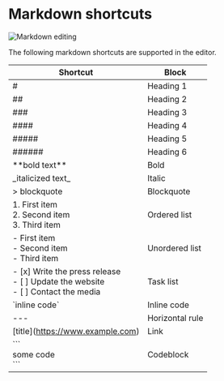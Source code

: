 # Markdown shortcuts

![Markdown editing](/markdown-editing.gif)

The following markdown shortcuts are supported in the editor.

| Shortcut                                                                              | Block           |
| ------------------------------------------------------------------------------------- | --------------- |
| #                                                                                     | Heading 1       |
| ##                                                                                    | Heading 2       |
| ###                                                                                   | Heading 3       |
| ####                                                                                  | Heading 4       |
| #####                                                                                 | Heading 5       |
| ######                                                                                | Heading 6       |
| \*\*bold text\*\*                                                                     | Bold            |
| \_italicized text\_                                                                   | Italic          |
| > blockquote                                                                          | Blockquote      |
| 1. First item<br>2. Second item<br>3. Third item                                      | Ordered list    |
| - First item<br>- Second item<br>- Third item                                         | Unordered list  |
| - \[x] Write the press release<br>- [ ] Update the website<br>- [ ] Contact the media | Task list       |
| \`inline code\`                                                                       | Inline code     |
| ---                                                                                   | Horizontal rule |
| \[title](https://www.example.com)                                                     | Link            |
| \`\`\`<br>some code<br>\`\`\`                                                         | Codeblock       |
